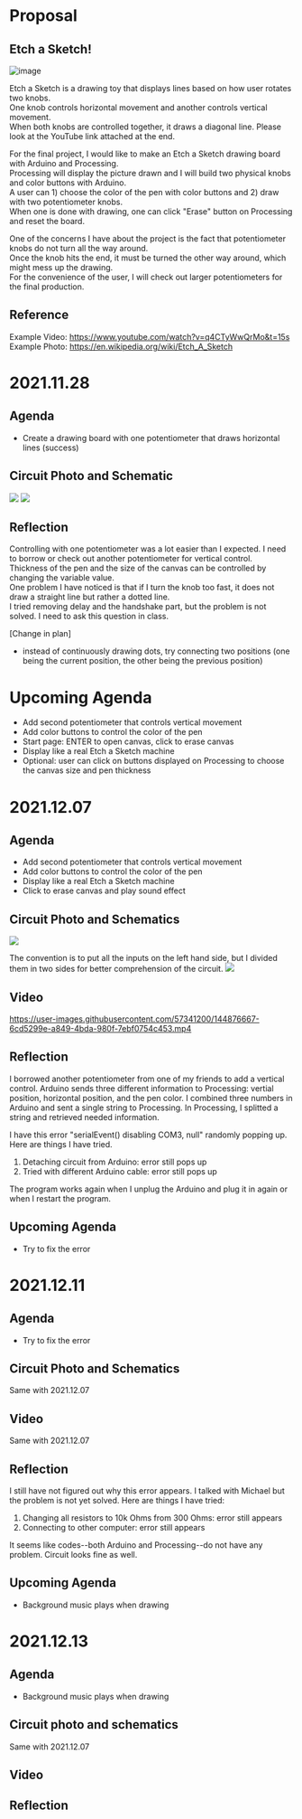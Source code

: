# Proposal
## Etch a Sketch! 

![image](https://user-images.githubusercontent.com/57341200/143387936-1fd73705-c620-4745-875e-ebbfc57156a3.png)

Etch a Sketch is a drawing toy that displays lines based on how user rotates two knobs.  
One knob controls horizontal movement and another controls vertical movement.  
When both knobs are controlled together, it draws a diagonal line. Please look at the YouTube link attached at the end.  

For the final project, I would like to make an Etch a Sketch drawing board with Arduino and Processing.  
Processing will display the picture drawn and I will build two physical knobs and color buttons with Arduino.  
A user can 1) choose the color of the pen with color buttons and 2) draw with two potentiometer knobs.  
When one is done with drawing, one can click "Erase" button on Processing and reset the board.  

One of the concerns I have about the project is the fact that potentiometer knobs do not turn all the way around.  
Once the knob hits the end, it must be turned the other way around, which might mess up the drawing.  
For the convenience of the user, I will check out larger potentiometers for the final production.  


## Reference
Example Video: https://www.youtube.com/watch?v=q4CTyWwQrMo&t=15s  
Example Photo: https://en.wikipedia.org/wiki/Etch_A_Sketch


# 2021.11.28 
## Agenda
- Create a drawing board with one potentiometer that draws horizontal lines (success)

## Circuit Photo and Schematic
![](1128/1128photo.jpg)
![](1128/1128circuit.jpg)

## Reflection
Controlling with one potentiometer was a lot easier than I expected. I need to borrow or check out another potentiometer for vertical control.  
Thickness of the pen and the size of the canvas can be controlled by changing the variable value.  
One problem I have noticed is that if I turn the knob too fast, it does not draw a straight line but rather a dotted line.  
I tried removing delay and the handshake part, but the problem is not solved. I need to ask this question in class.  

[Change in plan]
- instead of continuously drawing dots, try connecting two positions (one being the current position, the other being the previous position)

# Upcoming Agenda
- Add second potentiometer that controls vertical movement
- Add color buttons to control the color of the pen
- Start page: ENTER to open canvas, click to erase canvas
- Display like a real Etch a Sketch machine
- Optional: user can click on buttons displayed on Processing to choose the canvas size and pen thickness  


# 2021.12.07
## Agenda 
- Add second potentiometer that controls vertical movement
- Add color buttons to control the color of the pen
- Display like a real Etch a Sketch machine
- Click to erase canvas and play sound effect

## Circuit Photo and Schematics
![](1207/1207photo.jpg)

The convention is to put all the inputs on the left hand side, but I divided them in two sides for better comprehension of the circuit. 
![](1207/1207circuit.jpg)

## Video
https://user-images.githubusercontent.com/57341200/144876667-6cd5299e-a849-4bda-980f-7ebf0754c453.mp4


## Reflection
I borrowed another potentiometer from one of my friends to add a vertical control. 
Arduino sends three different information to Processing: vertial position, horizontal position, and the pen color. 
I combined three numbers in Arduino and sent a single string to Processing. 
In Processing, I splitted a string and retrieved needed information. 

I have this error "serialEvent() disabling COM3, null" randomly popping up. Here are things I have tried.
1) Detaching circuit from Arduino: error still pops up
2) Tried with different Arduino cable: error still pops up

The program works again when I unplug the Arduino and plug it in again or when I restart the program. 


## Upcoming Agenda
- Try to fix the error

# 2021.12.11
## Agenda
- Try to fix the error

## Circuit Photo and Schematics
Same with 2021.12.07

## Video
Same with 2021.12.07

## Reflection
I still have not figured out why this error appears. I talked with Michael but the problem is not yet solved. 
Here are things I have tried:
1) Changing all resistors to 10k Ohms from 300 Ohms: error still appears
2) Connecting to other computer: error still appears 

It seems like codes--both Arduino and Processing--do not have any problem. 
Circuit looks fine as well. 

## Upcoming Agenda
- Background music plays when drawing 


# 2021.12.13
## Agenda
- Background music plays when drawing 

## Circuit photo and schematics
Same with 2021.12.07

## Video 

## Reflection



